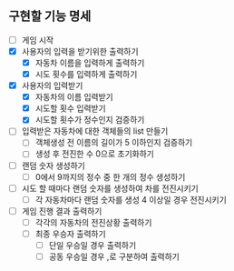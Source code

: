 ## 구현할 기능 명세
- [ ] 게임 시작
- [x] 사용자의 입력을 받기위한 출력하기
  - [x] 자동차 이름을 입력하게 출력하기
  - [x] 시도 횟수를 입력하게 출력하기
- [x] 사용자의 입력받기
  - [x] 자동차의 이름 입력받기
  - [x] 시도할 횟수 입력받기
  - [x] 시도할 횟수가 정수인지 검증하기
- [ ] 입력받은 자동차에 대한 객체들의 list 만들기
  - [ ] 객체생성 전 이름의 길이가 5 이하인지 검증하기
  - [ ] 생성 후 전진한 수 0으로 초기화하기
- [ ] 랜덤 숫자 생성하기
  - [ ] 0에서 9까지의 정수 중 한 개의 정수 생성하기
- [ ] 시도 할 때마다 랜덤 숫자를 생성하여 차를 전진시키기
  - [ ] 각 자동차마다 랜덤 숫자를 생성 4 이상일 경우 전진시키기
- [ ] 게임 진행 결과 출력하기
  - [ ] 각각의 자동차의 전진상황 출력하기
  - [ ] 최종 우승자 출력하기
    - [ ] 단일 우승일 경우 출력하기
    - [ ] 공동 우승일 경우 ,로 구분하여 출력하기 
